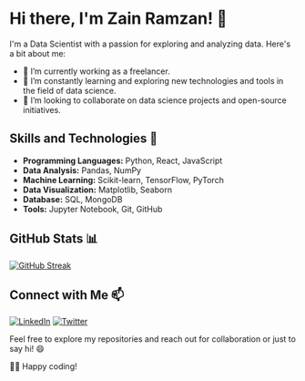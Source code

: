 # Hi there, I'm Zain Ramzan! 👋

I'm a Data Scientist with a passion for exploring and analyzing data. Here's a bit about me:

- 🔭 I’m currently working as a freelancer.
- 🌱 I’m constantly learning and exploring new technologies and tools in the field of data science.
- 👯 I’m looking to collaborate on data science projects and open-source initiatives.

## Skills and Technologies 🚀

- **Programming Languages:** Python, React, JavaScript
- **Data Analysis:** Pandas, NumPy
- **Machine Learning:** Scikit-learn, TensorFlow, PyTorch
- **Data Visualization:** Matplotlib, Seaborn
- **Database:** SQL, MongoDB
- **Tools:** Jupyter Notebook, Git, GitHub


## GitHub Stats 📊

[![GitHub Streak](https://streak-stats.demolab.com?user=zain-ramzan&hide_border=true&border_radius=4.2)](https://git.io/streak-stats)

## Connect with Me 📫

[![LinkedIn](https://img.shields.io/badge/LinkedIn-Connect-blue)](https://www.linkedin.com/in/zainramzan/)
[![Twitter](https://img.shields.io/badge/Twitter-Follow-blue)](https://twitter.com/zainramzangorsi)

Feel free to explore my repositories and reach out for collaboration or just to say hi! 😄

👨‍💻 Happy coding!
